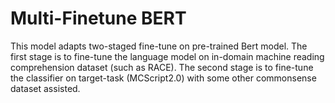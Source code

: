 # Multi-Finetune BERT

This model adapts two-staged fine-tune on pre-trained Bert model. The first stage is to fine-tune the language model on in-domain machine reading comprehension dataset (such as RACE). The second stage is to fine-tune the classifier on target-task (MCScript2.0) with some other commonsense dataset assisted. 
